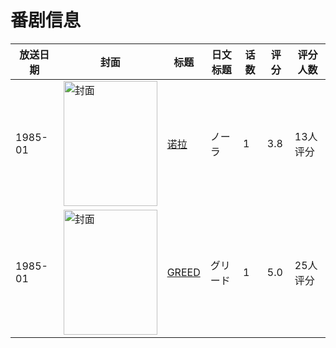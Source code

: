 # 番剧信息

|放送日期|封面|标题|日文标题|话数|评分|评分人数|
|---|---|---|---|---|---|---|
|1985-01|<img src="//lain.bgm.tv/pic/cover/c/bd/45/324060_CAkV5.jpg" alt="封面" style="width:150px;height:200px;object-fit:cover;">|[诺拉](https://bangumi.tv/subject/324060)|ノーラ|1|3.8|13人评分|
|1985-01|<img src="//lain.bgm.tv/pic/cover/c/b1/99/112248_Fv3iO.jpg" alt="封面" style="width:150px;height:200px;object-fit:cover;">|[GREED](https://bangumi.tv/subject/112248)|グリード|1|5.0|25人评分|
